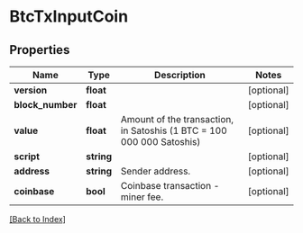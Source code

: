 # BtcTxInputCoin

## Properties

Name | Type | Description | Notes
------------ | ------------- | ------------- | -------------
**version** | **float** |  | [optional]
**block_number** | **float** |  | [optional]
**value** | **float** | Amount of the transaction, in Satoshis (1 BTC &#x3D; 100 000 000 Satoshis) | [optional]
**script** | **string** |  | [optional]
**address** | **string** | Sender address. | [optional]
**coinbase** | **bool** | Coinbase transaction - miner fee. | [optional]

[[Back to Index]](../index.md)
